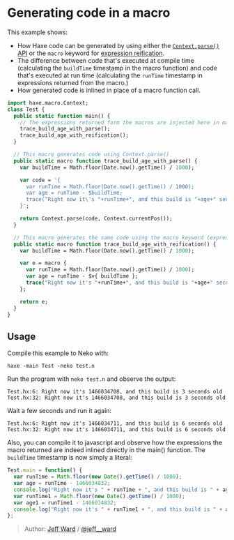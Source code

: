 [tags]: / "macro-function"

# Generating code in a macro

This example shows:
- How Haxe code can be generated by using either the
[`Context.parse()` API](http://api.haxe.org/haxe/macro/Context.html#parse) or the `macro` keyword for [expression reification](http://haxe.org/manual/macro-reification-expression.html).
- The difference between code that's executed at compile time (calculating the `buildTime` timestamp in the macro function) and code that's executed at run time (calculating the `runTime` timestamp in expressions returned from the macro.) 
- How generated code is inlined in place of a macro function call.

```haxe
import haxe.macro.Context;
class Test {
  public static function main() {
    // The expressions returned form the macros are injected here in main()
    trace_build_age_with_parse();
    trace_build_age_with_reification();
  }

  // This macro generates code using Context.parse()
  public static macro function trace_build_age_with_parse() {
    var buildTime = Math.floor(Date.now().getTime() / 1000);

    var code = '{
      var runTime = Math.floor(Date.now().getTime() / 1000);
      var age = runTime - $buildTime;
      trace("Right now it\'s "+runTime+", and this build is "+age+" seconds old");
    }';

    return Context.parse(code, Context.currentPos());
  }

  // This macro generates the same code using the macro keyword (expressions reification)
  public static macro function trace_build_age_with_reification() {
    var buildTime = Math.floor(Date.now().getTime() / 1000);

    var e = macro {
      var runTime = Math.floor(Date.now().getTime() / 1000);
      var age = runTime - $v{ buildTime };
      trace("Right now it's "+runTime+", and this build is "+age+" seconds old");
    };

    return e;
  }
}
```

## Usage

Compile this example to Neko with:

```
haxe -main Test -neko test.n
```

Run the program with `neko test.n` and observe the output:

```
Test.hx:6: Right now it's 1466034708, and this build is 3 seconds old
Test.hx:32: Right now it's 1466034708, and this build is 3 seconds old
```

Wait a few seconds and run it again:

```
Test.hx:6: Right now it's 1466034711, and this build is 6 seconds old
Test.hx:32: Right now it's 1466034711, and this build is 6 seconds old
```

Also, you can compile it to javascript and observe how the expressions the macro returned
are indeed inlined directly in the main() function. The `buildTime` timestamp is now
simply a literal:

```js
Test.main = function() {
  var runTime = Math.floor(new Date().getTime() / 1000);
  var age = runTime - 1466034832;
  console.log("Right now it's " + runTime + ", and this build is " + age + " seconds old");
  var runTime1 = Math.floor(new Date().getTime() / 1000);
  var age1 = runTime1 - 1466034832;
  console.log("Right now it's " + runTime1 + ", and this build is " + age1 + " seconds old");
};
```

> Author: [Jeff Ward](http://github.com/jcward) / [@jeff__ward](http://twitter.com/jeff__ward)
